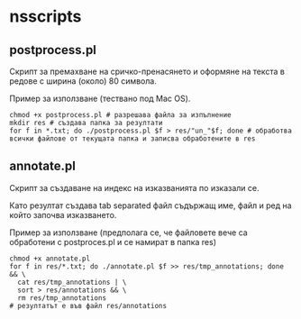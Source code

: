 # nsscripts

## postprocess.pl
Скрипт за премахване на сричко-пренасянето и оформяне на текста в редове с ширина (около) 80 символа.

Пример за използване (тествано под Mac OS).

```
chmod +x postprocess.pl # разрешава файла за изпълнение
mkdir res # създава папка за резултати
for f in *.txt; do ./postprocess.pl $f > res/"un_"$f; done # обработва всички файлове от текущата папка и записва обработените в res
```

## annotate.pl
Скрипт за създаване на индекс на изказванията по изказали се.

Като резултат създава tab separated файл съдържащ име, файл и ред на който започва изказването.

Пример за използване (предполага се, че файловете вече са обработени с postproces.pl и се намират в папка res)

```
chmod +x annotate.pl
for f in res/*.txt; do ./annotate.pl $f >> res/tmp_annotations; done && \
  cat res/tmp_annotations | \
  sort > res/annotations && \
  rm res/tmp_annotations
# резултатът е във файл res/annotations 
```
